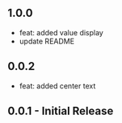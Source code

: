 ## 1.0.0
* feat: added value display
* update README
## 0.0.2
* feat: added center text
## 0.0.1 - Initial Release
